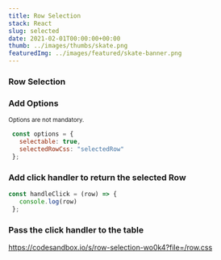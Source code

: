 ```yaml
---
title: Row Selection
stack: React
slug: selected
date: 2021-02-01T00:00:00+00:00
thumb: ../images/thumbs/skate.png
featuredImg: ../images/featured/skate-banner.png
---
```


### Row Selection


### Add Options
<sub>Options are not mandatory.</sub>

 ```js
  const options = {
    selectable: true,
    selectedRowCss: "selectedRow"
  };

```
### Add click handler to return the selected Row

 ```js
 const handleClick = (row) => {
    console.log(row)
  };
 ```
### Pass the click handler to the table

 <Table json={bots} options={options} rowClick={handleClick} />

https://codesandbox.io/s/row-selection-wo0k4?file=/row.css
